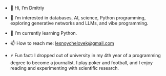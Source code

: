
- 👋 Hi, I’m Dmitriy

- 👀 I’m interested in databases, AI, science, Python programming, exploring generative networks and LLMs, and vibe programming.

- 🌱 I’m currently learning Python.

- 📫 How to reach me: lesnoychelovek@gmail.com


- ⚡ Fun fact: I dropped out of university in my 4th year of a programming degree to become a journalist. I play poker and football, and I enjoy reading and experimenting with scientific research.
